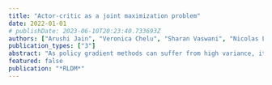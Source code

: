 ```yaml
---
title: "Actor-critic as a joint maximization problem"
date: 2022-01-01
# publishDate: 2023-06-10T20:23:40.733693Z
authors: ["Arushi Jain", "Veronica Chelu", "Sharan Vaswani", "Nicolas Le Roux"]
publication_types: ["3"]
abstract: "As policy gradient methods can suffer from high variance, it is common to replace the Monte-Carlo estimate of the return with a critic whose role is to provide a gradient for the actor. Despite the ubiquity of this technique, there is no consensus over the objective that the critic should optimize. Using an analogy with Q-learning, it is often taken to be a variation on the TD-error. Except in specific cases, for instance when using compatible function approximation, this objective is not directly linked to the quality of the resulting gradient estimate and a better critic does not necessarily translate to a better actor. Worse, few results exist when the network used for the critic has low capacity. Leveraging recent lower bounds on the expected return, we propose an extension leading to a new objective for the critic. In contrast with existing results, the resulting objective is directly linked to the expected return of the actor, regardless of the parameterization used for both the actor and the critic. Furthermore, that objective depends on the policy gradient method used. For example, why a method like REINFORCE will require the critic to be a good approximation of the Q-value, methods based on the stochastic value gradient will instead require the critic to be a good approximation of the derivative of the Q-value with respect to the action. Importantly, this approach provides performance guarantees as well as conditions on the critic to guarantee monotonic improvement of the actor in expectation. If these conditions are not met, which will happen when the critic network does not have enough capacity, a hybrid approach using both Monte-Carlo estimates of the return and a critic can be used, with weights provided by the theory. Although we focus on actor-critic methods, our approach can be extended to other approximations of the gradient, for instance based on a model of the environment."
featured: false
publication: "*RLDM*"
---
```


